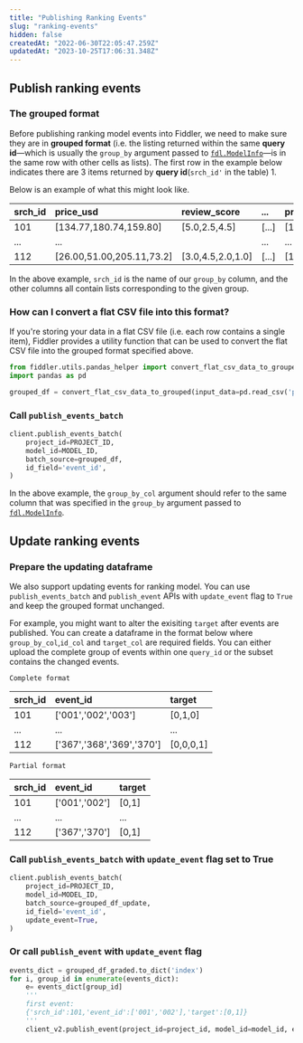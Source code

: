 ```yaml
---
title: "Publishing Ranking Events"
slug: "ranking-events"
hidden: false
createdAt: "2022-06-30T22:05:47.259Z"
updatedAt: "2023-10-25T17:06:31.348Z"
---
```

## Publish ranking events

### The grouped format

Before publishing ranking model events into Fiddler, we need to make sure they are in **grouped format** (i.e. the listing returned within the same **query id**—which is usually the `group_by` argument passed to [`fdl.ModelInfo`](/reference/fdlmodelinfo)—is in the same row with other cells as lists). The first row in the example below indicates there are 3 items returned by **query id**(`srch_id'` in the table) 1. 

Below is an example of what this might look like.

| srch_id | price_usd                 | review_score      | ...   | prediction              | target    |
| :------ | :------------------------ | :---------------- | :---- | :---------------------- | --------- |
| 101     | [134.77,180.74,159.80]    | [5.0,2.5,4.5]     | [...] | [1.97, 0.84,-0.69]      | [1,0,0]   |
| ...     | ...                       |                   | ...   | ...                     | ...       |
| 112     | [26.00,51.00,205.11,73.2] | [3.0,4.5,2.0,1.0] | [...] | [10.75,8.41,-0.23,-3.2] | [0,1,0,0] |

In the above example, `srch_id` is the name of our `group_by` column, and the other columns all contain lists corresponding to the given group.

### How can I convert a flat CSV file into this format?

If you're storing your data in a flat CSV file (i.e. each row contains a single item), Fiddler provides a utility function that can be used to convert the flat CSV file into the grouped format specified above. 

```python
from fiddler.utils.pandas_helper import convert_flat_csv_data_to_grouped
import pandas as pd

grouped_df = convert_flat_csv_data_to_grouped(input_data=pd.read_csv('path/to/ranking_events.csv'), group_by_col='srch_id')
```

### Call `publish_events_batch`

```python
client.publish_events_batch(
    project_id=PROJECT_ID,
    model_id=MODEL_ID,
    batch_source=grouped_df,
  	id_field='event_id',
)
```

In the above example, the `group_by_col` argument should refer to the same column that was specified in the `group_by` argument passed to [`fdl.ModelInfo`](/reference/fdlmodelinfo).

## Update ranking events

### Prepare the updating dataframe

We also support updating events for ranking model. You can use `publish_events_batch` and `publish_event` APIs with `update_event` flag to `True` and keep the grouped format unchanged.

For example, you might want to alter the exisiting `target` after events are published. You can create a dataframe in the format below where `group_by_col`,`id_col` and `target_col` are required fields. You can either upload the complete group of events within one `query_id` or the subset contains the changed events.

`Complete format`

| srch_id | event_id                  | target    |
| :------ | :------------------------ | :-------- |
| 101     | ['001','002','003']       | [0,1,0]   |
| ...     | ...                       | ...       |
| 112     | ['367','368','369','370'] | [0,0,0,1] |

`Partial format`

| srch_id | event_id      | target |
| :------ | :------------ | :----- |
| 101     | ['001','002'] | [0,1]  |
| ...     | ...           | ...    |
| 112     | ['367','370'] | [0,1]  |

### Call `publish_events_batch` with `update_event` flag set to True

```python Python
client.publish_events_batch(
    project_id=PROJECT_ID,
    model_id=MODEL_ID,
    batch_source=grouped_df_update,
  	id_field='event_id',
  	update_event=True,
)
```

### Or call `publish_event` with `update_event` flag

```python Python
events_dict = grouped_df_graded.to_dict('index')
for i, group_id in enumerate(events_dict):
    e= events_dict[group_id]
    '''
    first event:
    {'srch_id':101,'event_id':['001','002'],'target':[0,1]}
    '''
    client_v2.publish_event(project_id=project_id, model_id=model_id, event=e, update_event=True, event_id=str(e['event_id']))
```